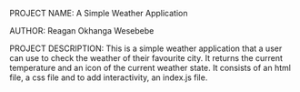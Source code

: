 PROJECT NAME:
A Simple Weather Application



AUTHOR:
Reagan Okhanga Wesebebe



PROJECT DESCRIPTION:
This is a simple weather application that  a user can use to check the weather of their favourite city. It returns the current temperature and an icon of the current weather state.
It consists of an html file, a css file and to add interactivity, an index.js file.